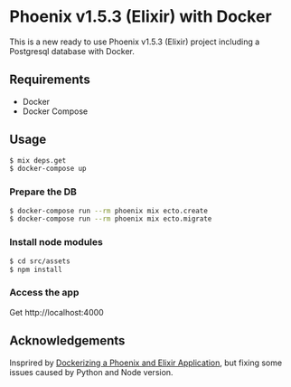 # Phoenix v1.5.3 (Elixir) with Docker

This is a new ready to use Phoenix v1.5.3 (Elixir) project including a Postgresql database with Docker.

## Requirements

- Docker
- Docker Compose

## Usage

```bash
$ mix deps.get
$ docker-compose up
```

### Prepare the DB

```bash
$ docker-compose run --rm phoenix mix ecto.create
$ docker-compose run --rm phoenix mix ecto.migrate
```

### Install node modules

```bash
$ cd src/assets
$ npm install
```

### Access the app

Get http://localhost:4000

## Acknowledgements

Insprired by [Dockerizing a Phoenix and Elixir Application](https://medium.com/swlh/use-docker-to-create-an-elixir-phoenix-development-environment-e1a81def1d2e), but fixing some issues caused by Python and Node version.
